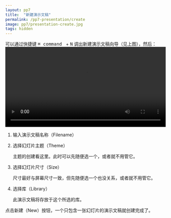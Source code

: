 ```yaml
---
layout: pp7
title:  "新建演示文稿"
permalink: /pp7-presentation/create
image: pp7/presentation-create.jpg
tags: hidden
---
```

可以通过快捷键 <kbd>⌘ command </kbd> + <kbd>N</kbd> 调出新建演示文稿向导（见上图），然后：
<video width="100%" controls>
  <source src="{{ site.baseurl }}/videos/presentation-create.webm" type="video/mp4">
</video>
1.  输入演示文稿名称（Filename）

2.  选择幻灯片主题（Theme）

    主题的创建看这里。此时可以先随便选一个，或者就不用管它。

3.  选择幻灯片尺寸（Size）

    尺寸最好与屏幕尺寸一致，但先随便选一个也没关系，或者就不用管它。

4.  选择库（Library）

    此演示文稿将存放于这个所选的库。

点击新建（New）按钮，一个只包含一张幻灯片的演示文稿就创建完成了。

